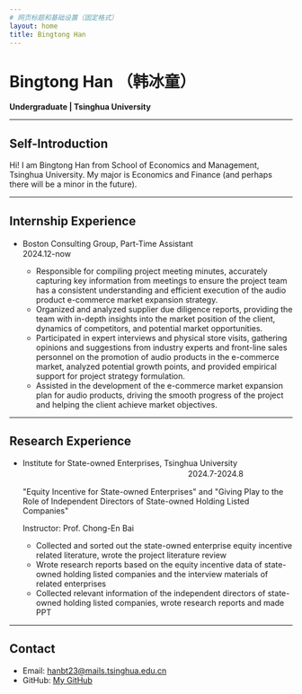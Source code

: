 ```yaml
---
# 网页标题和基础设置（固定格式）
layout: home
title: Bingtong Han
---
```


# Bingtong Han （韩冰童）
**Undergraduate | Tsinghua University**

---

## Self-Introduction
Hi! I am Bingtong Han from School of Economics and Management, Tsinghua University. My major is Economics and Finance (and perhaps there will be a minor in the future).   

---

## Internship Experience
- Boston Consulting Group, Part-Time Assistant　　　　　　　　　　　　　　　　　　　　　　　　　　　2024.12-now


  * Responsible for compiling project meeting minutes, accurately capturing key information from meetings to ensure the project team has a consistent understanding and efficient execution of the audio product e-commerce market expansion strategy.  
  * Organized and analyzed supplier due diligence reports, providing the team with in-depth insights into the market position of the client, dynamics of competitors, and potential market opportunities.  
  * Participated in expert interviews and physical store visits, gathering opinions and suggestions from industry experts and front-line sales personnel on the promotion of audio products in the e-commerce market, analyzed potential growth points, and provided empirical support for project strategy formulation.  
  * Assisted in the development of the e-commerce market expansion plan for audio products, driving the smooth progress of the project and helping the client achieve market objectives.

---

## Research Experience
- Institute for State-owned Enterprises, Tsinghua University 　　　　　　　　　　　　　　　　　　　　　2024.7-2024.8　　

  "Equity Incentive for State-owned Enterprises" and "Giving Play to the Role of Independent Directors of State-owned Holding Listed Companies"


  Instructor: Prof. Chong-En Bai


  * Collected and sorted out the state-owned enterprise equity incentive related literature, wrote the project literature review  
  * Wrote research reports based on the equity incentive data of state-owned holding listed companies and the interview materials of related enterprises  
  * Collected relevant information of the independent directors of state-owned holding listed companies, wrote research reports and made PPT  


---

## Contact
- Email: hanbt23@mails.tsinghua.edu.cn
- GitHub: [My GitHub](https://github.com/BingtongHan)
